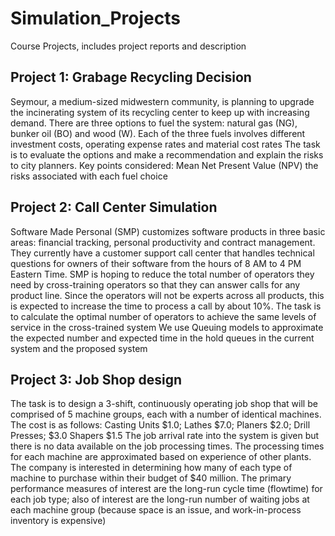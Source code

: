 # Simulation_Projects
Course Projects, includes project reports and description

## Project 1: Grabage Recycling Decision
Seymour, a medium-sized midwestern community, is planning to upgrade the incinerating system of its recycling center to keep up with increasing demand. There are three options to fuel the system: natural gas (NG), bunker oil (BO) and wood (W). Each of the three fuels involves different investment costs, operating expense rates and material cost rates
The task is to evaluate the options and make a recommendation and explain the risks to city planners. 
Key points considered: Mean Net Present Value (NPV) the risks associated with each fuel choice

## Project 2: Call Center Simulation
Software Made Personal (SMP) customizes software products in three basic areas: financial tracking, personal productivity and contract management. They currently have a customer support call center that handles technical questions for owners of their software from the hours of 8 AM to 4 PM Eastern Time. SMP is hoping to reduce the total number of operators they need by cross-training operators so that they can answer calls for any product line. Since the operators will not be experts across all products, this is expected to increase the time to process a call by about 10%. 
The task is to calculate the optimal number of operators to achieve the same levels of service in the cross-trained system
We use Queuing models to approximate the expected number and expected time in the hold queues in the current system and the proposed system

## Project 3: Job Shop design
The task is to design a 3-shift, continuously operating job shop that will be comprised of 5 machine groups, each with a number of identical machines.
The cost is as follows: 
Casting Units $1.0; Lathes $7.0; Planers $2.0; Drill Presses; $3.0 Shapers $1.5
The job arrival rate into the system is given but there is no data available on the job processing times. The processing times for each machine are approximated based on experience of other plants.
The company is interested in determining how many of each type of machine to purchase within their budget of $40 million. The primary performance measures of interest are the long-run cycle time (flowtime) for each job type; also of interest are the long-run number of waiting jobs at each machine group (because space is an issue, and work-in-process inventory is expensive)
